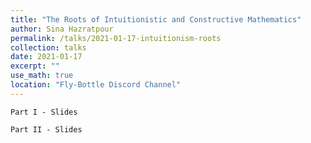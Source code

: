 ```yaml
---
title: "The Roots of Intuitionistic and Constructive Mathematics"
author: Sina Hazratpour
permalink: /talks/2021-01-17-intuitionism-roots
collection: talks
date: 2021-01-17
excerpt: ""
use_math: true
location: "Fly-Bottle Discord Channel"
---
```


`Part I - Slides` <a href="/files/Phil/philos_math/intuitionism_roots_part_i.pdf" target="_blank"> <i class="fa fa-file-pdf-o" aria-hidden="true"></i> </a>


`Part II - Slides` <a href="/files/Phil/philos_math/intuitionism_roots_part_ii.pdf" target="_blank"> <i class="fa fa-file-pdf-o" aria-hidden="true"></i> </a>